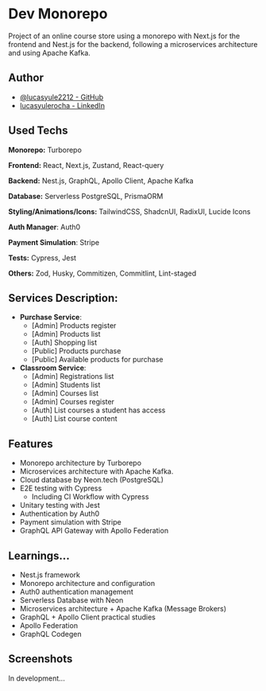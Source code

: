 # Dev Monorepo

Project of an online course store using a monorepo with Next.js for the frontend and Nest.js for the backend, following a microservices architecture and using Apache Kafka.

## Author

- [@lucasyule2212 - GitHub](https://www.github.com/lucasyule2212)
- [lucasyulerocha - LinkedIn](https://www.linkedin.com/in/lucasyulerocha/)

## Used Techs

**Monorepo:** Turborepo

**Frontend:** React, Next.js, Zustand, React-query

**Backend:** Nest.js, GraphQL, Apollo Client, Apache Kafka

**Database:** Serverless PostgreSQL, PrismaORM

**Styling/Animations/Icons:** TailwindCSS, ShadcnUI, RadixUI, Lucide Icons

**Auth Manager**: Auth0

**Payment Simulation**: Stripe

**Tests:** Cypress, Jest

**Others:** Zod, Husky, Commitizen, Commitlint, Lint-staged

## Services Description:

- **Purchase Service**:
  - [Admin] Products register
  - [Admin] Products list
  - [Auth] Shopping list
  - [Public] Products purchase
  - [Public] Available products for purchase
- **Classroom Service**:
  - [Admin] Registrations list
  - [Admin] Students list
  - [Admin] Courses list
  - [Admin] Courses register
  - [Auth] List courses a student has access
  - [Auth] List course content

## Features

- Monorepo architecture by Turborepo
- Microservices architecture with Apache Kafka.
- Cloud database by Neon.tech (PostgreSQL)
- E2E testing with Cypress
  - Including CI Workflow with Cypress
- Unitary testing with Jest
- Authentication by Auth0
- Payment simulation with Stripe
- GraphQL API Gateway with Apollo Federation

## Learnings...

- Nest.js framework
- Monorepo architecture and configuration
- Auth0 authentication management
- Serverless Database with Neon
- Microservices architecture + Apache Kafka (Message Brokers)
- GraphQL + Apollo Client practical studies
- Apollo Federation
- GraphQL Codegen

## Screenshots

In development...
